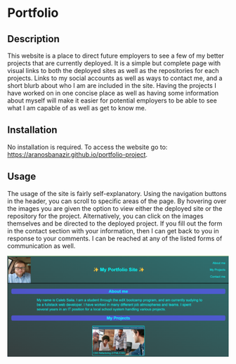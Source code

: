 # Portfolio

## Description

This website is a place to direct future employers to see a few of my better projects that are currently deployed. It is a simple but complete page with visual links to both the deployed sites as well as the repositories for each projects. Links to my social accounts as well as ways to contact me, and a short blurb about who I am are included in the site. Having the projects I have worked on in one concise place as well as having some information about myself will make it easier for potential employers to be able to see what I am capable of as well as get to know me.


## Installation

No installation is required. To access the website go to: https://aranosbanazir.github.io/portfolio-project.

## Usage
The usage of the site is fairly self-explanatory. Using the navigation buttons in the header, you can scroll to specific areas of the page. By hovering over the images you are given the option to view either the deployed site or the repository for the project. Alternatively, you can click on the images themselves and be directed to the deployed project. If you fill out the form in the contact section with your information, then I can get back to you in response to your comments. I can be reached at any of the listed forms of communication as well.

![Landing page screenshot](./assets/images/landing-page-screenshot.png)


